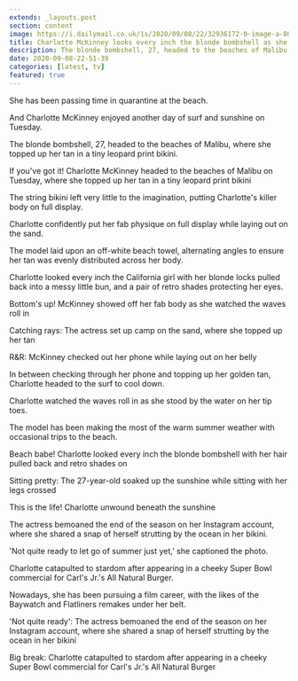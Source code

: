 ```yaml
---
extends: _layouts.post
section: content
image: https://i.dailymail.co.uk/1s/2020/09/08/22/32936172-0-image-a-80_1599601037411.jpg 
title: Charlotte McKinney looks every inch the blonde bombshell as she hits the beach 
description: The blonde bombshell, 27, headed to the beaches of Malibu, where she topped up her tan in a tiny leopard print bikini. The string bikini left very little to the imagination, emphasizing Charlottes killer body. 
date: 2020-09-08-22-51-39 
categories: [latest, tv] 
featured: true 
--- 
```

She has been passing time in quarantine at the beach.

And Charlotte McKinney enjoyed another day of surf and sunshine on Tuesday.

The blonde bombshell, 27, headed to the beaches of Malibu, where she topped up her tan in a tiny leopard print bikini.

If you've got it! Charlotte McKinney headed to the beaches of Malibu on Tuesday, where she topped up her tan in a tiny leopard print bikini

The string bikini left very little to the imagination, putting Charlotte's killer body on full display.

Charlotte confidently put her fab physique on full display while laying out on the sand.

The model laid upon an off-white beach towel, alternating angles to ensure her tan was evenly distributed across her body.

Charlotte looked every inch the California girl with her blonde locks pulled back into a messy little bun, and a pair of retro shades protecting her eyes.

Bottom's up! McKinney showed off her fab body as she watched the waves roll in 

Catching rays: The actress set up camp on the sand, where she topped up her tan 

R&R: McKinney checked out her phone while laying out on her belly 

In between checking through her phone and topping up her golden tan, Charlotte headed to the surf to cool down.

Charlotte watched the waves roll in as she stood by the water on her tip toes.

The model has been making the most of the warm summer weather with occasional trips to the beach.

Beach babe! Charlotte looked every inch the blonde bombshell with her hair pulled back and retro shades on 

Sitting pretty: The 27-year-old soaked up the sunshine while sitting with her legs crossed

This is the life! Charlotte unwound beneath the sunshine 

The actress bemoaned the end of the season on her Instagram account, where she shared a snap of herself strutting by the ocean in her bikini.

'Not quite ready to let go of summer just yet,' she captioned the photo.

Charlotte catapulted to stardom after appearing in a cheeky Super Bowl commercial for Carl's Jr.'s All Natural Burger.

Nowadays, she has been pursuing a film career, with the likes of the Baywatch and Flatliners remakes under her belt.

'Not quite ready': The actress bemoaned the end of the season on her Instagram account, where she shared a snap of herself strutting by the ocean in her bikini

Big break: Charlotte catapulted to stardom after appearing in a cheeky Super Bowl commercial for Carl's Jr.'s All Natural Burger

